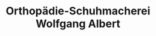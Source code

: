---
title: "Orthopädie-Schuhmacherei Wolfgang Albert"
url: /marktheidenfeld/orthopaedie-schuhmacherei-wolfgang-albert/
shop: Sanitätshaus
---